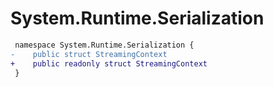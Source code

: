 # System.Runtime.Serialization

``` diff
 namespace System.Runtime.Serialization {
-    public struct StreamingContext
+    public readonly struct StreamingContext
 }
```
